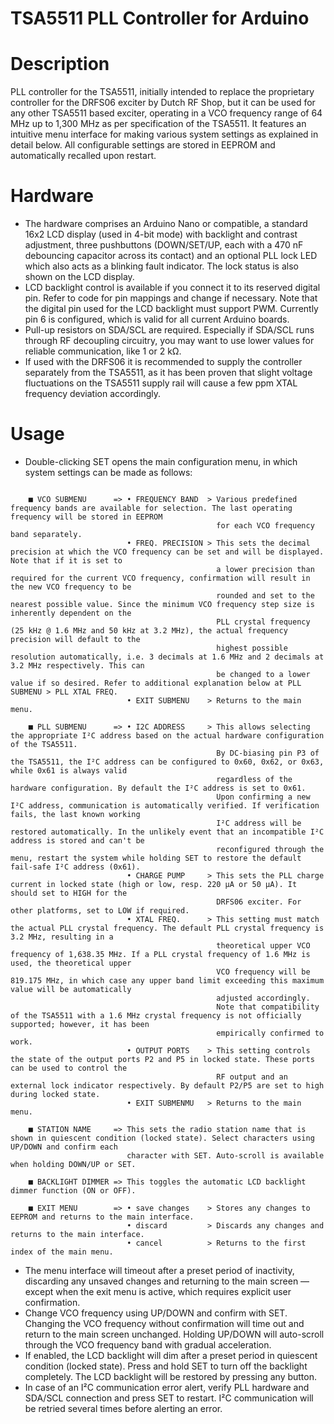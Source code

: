 # TSA5511 PLL Controller for Arduino

# Description
PLL controller for the TSA5511, initially intended to replace the proprietary controller for the DRFS06 exciter by Dutch RF Shop, but it can be used for any other TSA5511 based exciter, operating in a VCO frequency range of 64 MHz up to 1,300 MHz as per specification of the TSA5511.
It features an intuitive menu interface for making various system settings as explained in detail below. All configurable settings are stored in EEPROM and automatically recalled upon restart.

# Hardware
- The hardware comprises an Arduino Nano or compatible, a standard 16x2 LCD display (used in 4-bit mode) with backlight and contrast adjustment, three pushbuttons (DOWN/SET/UP, each with a 470 nF debouncing capacitor across its contact) and an optional PLL lock LED which also acts as a blinking fault indicator. The lock status is also shown on the LCD display.
- LCD backlight control is available if you connect it to its reserved digital pin. Refer to code for pin mappings and change if necessary. Note that the digital pin used for the LCD backlight must support PWM. Currently pin 6 is configured, which is valid for all current Arduino boards.
- Pull-up resistors on SDA/SCL are required. Especially if SDA/SCL runs through RF decoupling circuitry, you may want to use lower values for reliable communication, like 1 or 2 kΩ.
- If used with the DRFS06 it is recommended to supply the controller separately from the TSA5511, as it has been proven that slight voltage fluctuations on the TSA5511 supply rail will cause a few ppm XTAL frequency deviation accordingly.

# Usage
- Double-clicking SET opens the main configuration menu, in which system settings can be made as follows:
```text

    ■ VCO SUBMENU      => • FREQUENCY BAND  > Various predefined frequency bands are available for selection. The last operating frequency will be stored in EEPROM
                                              for each VCO frequency band separately.
                          • FREQ. PRECISION > This sets the decimal precision at which the VCO frequency can be set and will be displayed. Note that if it is set to
                                              a lower precision than required for the current VCO frequency, confirmation will result in the new VCO frequency to be
                                              rounded and set to the nearest possible value. Since the minimum VCO frequency step size is inherently dependent on the
                                              PLL crystal frequency (25 kHz @ 1.6 MHz and 50 kHz at 3.2 MHz), the actual frequency precision will default to the
                                              highest possible resolution automatically, i.e. 3 decimals at 1.6 MHz and 2 decimals at 3.2 MHz respectively. This can
                                              be changed to a lower value if so desired. Refer to additional explanation below at PLL SUBMENU > PLL XTAL FREQ.
                          • EXIT SUBMENU    > Returns to the main menu.

    ■ PLL SUBMENU      => • I2C ADDRESS     > This allows selecting the appropriate I²C address based on the actual hardware configuration of the TSA5511.
                                              By DC-biasing pin P3 of the TSA5511, the I²C address can be configured to 0x60, 0x62, or 0x63, while 0x61 is always valid
                                              regardless of the hardware configuration. By default the I²C address is set to 0x61.
                                              Upon confirming a new I²C address, communication is automatically verified. If verification fails, the last known working
                                              I²C address will be restored automatically. In the unlikely event that an incompatible I²C address is stored and can't be
                                              reconfigured through the menu, restart the system while holding SET to restore the default fail-safe I²C address (0x61). 
                          • CHARGE PUMP     > This sets the PLL charge current in locked state (high or low, resp. 220 µA or 50 µA). It should set to HIGH for the
                                              DRFS06 exciter. For other platforms, set to LOW if required.
                          • XTAL FREQ.      > This setting must match the actual PLL crystal frequency. The default PLL crystal frequency is 3.2 MHz, resulting in a
                                              theoretical upper VCO frequency of 1,638.35 MHz. If a PLL crystal frequency of 1.6 MHz is used, the theoretical upper
                                              VCO frequency will be 819.175 MHz, in which case any upper band limit exceeding this maximum value will be automatically
                                              adjusted accordingly.
                                              Note that compatibility of the TSA5511 with a 1.6 MHz crystal frequency is not officially supported; however, it has been
                                              empirically confirmed to work.
                          • OUTPUT PORTS    > This setting controls the state of the output ports P2 and P5 in locked state. These ports can be used to control the
                                              RF output and an external lock indicator respectively. By default P2/P5 are set to high during locked state.
                          • EXIT SUBMENMU   > Returns to the main menu.

    ■ STATION NAME     => This sets the radio station name that is shown in quiescent condition (locked state). Select characters using UP/DOWN and confirm each
                          character with SET. Auto-scroll is available when holding DOWN/UP or SET.

    ■ BACKLIGHT DIMMER => This toggles the automatic LCD backlight dimmer function (ON or OFF).

    ■ EXIT MENU        => • save changes    > Stores any changes to EEPROM and returns to the main interface.
                          • discard         > Discards any changes and returns to the main interface.
                          • cancel          > Returns to the first index of the main menu.

```

- The menu interface will timeout after a preset period of inactivity, discarding any unsaved changes and returning to the main screen — except when the exit menu is active, which requires explicit user confirmation.
- Change VCO frequency using UP/DOWN and confirm with SET. Changing the VCO frequency without confirmation will time out and return to the main screen unchanged. Holding UP/DOWN will auto-scroll through the VCO frequency band with gradual acceleration.
- If enabled, the LCD backlight will dim after a preset period in quiescent condition (locked state). Press and hold SET to turn off the backlight completely. The LCD backlight will be restored by pressing any button.
- In case of an I²C communication error alert, verify PLL hardware and SDA/SCL connection and press SET to restart. I²C communication will be retried several times before alerting an error.
